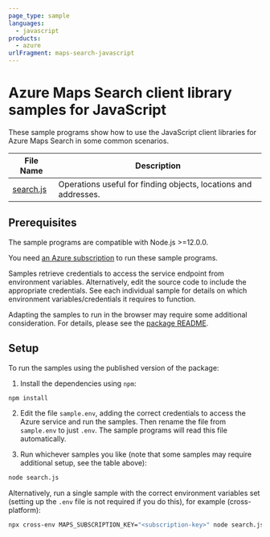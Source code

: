 ```yaml
---
page_type: sample
languages:
  - javascript
products:
  - azure
urlFragment: maps-search-javascript
---
```


# Azure Maps Search client library samples for JavaScript

These sample programs show how to use the JavaScript client libraries for Azure Maps Search in some common scenarios.

| **File Name**       | **Description**                                                 |
| ------------------- | --------------------------------------------------------------- |
| [search.js][search] | Operations useful for finding objects, locations and addresses. |

## Prerequisites

The sample programs are compatible with Node.js >=12.0.0.

You need [an Azure subscription][freesub] to run these sample programs.

Samples retrieve credentials to access the service endpoint from environment variables. Alternatively, edit the source code to include the appropriate credentials. See each individual sample for details on which environment variables/credentials it requires to function.

Adapting the samples to run in the browser may require some additional consideration. For details, please see the [package README][package].

## Setup

To run the samples using the published version of the package:

1. Install the dependencies using `npm`:

```bash
npm install
```

2. Edit the file `sample.env`, adding the correct credentials to access the Azure service and run the samples. Then rename the file from `sample.env` to just `.env`. The sample programs will read this file automatically.

3. Run whichever samples you like (note that some samples may require additional setup, see the table above):

```bash
node search.js
```

Alternatively, run a single sample with the correct environment variables set (setting up the `.env` file is not required if you do this), for example (cross-platform):

```bash
npx cross-env MAPS_SUBSCRIPTION_KEY="<subscription-key>" node search.js
```

[search]: https://github.com/Azure/azure-sdk-for-js/blob/master/sdk/maps/maps-search/samples/v1/javascript/src/search.js
[freesub]: https://azure.microsoft.com/free/
[package]: https://github.com/Azure/azure-sdk-for-js/tree/master/sdk/maps/maps-search/README.md
